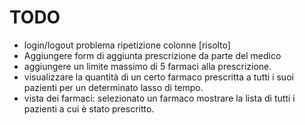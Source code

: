 # TODO

- login/logout problema ripetizione colonne [risolto]
- Aggiungere form di aggiunta prescrizione da parte del medico
- aggiungere un limite massimo di 5 farmaci alla prescrizione.
- visualizzare la quantità di un certo farmaco prescritta a tutti 
i suoi pazienti  per un determinato lasso di tempo.
- vista dei farmaci: selezionato un farmaco mostrare la lista
di tutti i pazienti a cui è stato prescritto.

